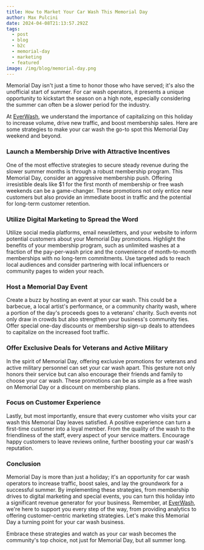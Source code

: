 ```yaml
---
title: How to Market Your Car Wash This Memorial Day
author: Max Pulcini
date: 2024-04-08T21:13:57.292Z
tags:
  - post
  - blog
  - b2c
  - memorial-day
  - marketing
  - featured
image: /img/blog/memorial-day.png
---
```

Memorial Day isn't just a time to honor those who have served; it's also the unofficial start of summer. For car wash operators, it presents a unique opportunity to kickstart the season on a high note, especially considering the summer can often be a slower period for the industry. 

At [EverWash](https://www.everwash.com/wash-owners), we understand the importance of capitalizing on this holiday to increase volume, drive new traffic, and boost membership sales. Here are some strategies to make your car wash the go-to spot this Memorial Day weekend and beyond.

### Launch a Membership Drive with Attractive Incentives

One of the most effective strategies to secure steady revenue during the slower summer months is through a robust membership program. This Memorial Day, consider an aggressive membership push. Offering irresistible deals like $1 for the first month of membership or free wash weekends can be a game-changer. These promotions not only entice new customers but also provide an immediate boost in traffic and the potential for long-term customer retention.

### Utilize Digital Marketing to Spread the Word

Utilize social media platforms, email newsletters, and your website to inform potential customers about your Memorial Day promotions. Highlight the benefits of your membership program, such as unlimited washes at a fraction of the pay-per-wash price and the convenience of month-to-month memberships with no long-term commitments. Use targeted ads to reach local audiences and consider partnering with local influencers or community pages to widen your reach.

### Host a Memorial Day Event

Create a buzz by hosting an event at your car wash. This could be a barbecue, a local artist's performance, or a community charity wash, where a portion of the day's proceeds goes to a veterans' charity. Such events not only draw in crowds but also strengthen your business's community ties. Offer special one-day discounts or membership sign-up deals to attendees to capitalize on the increased foot traffic.

### Offer Exclusive Deals for Veterans and Active Military

In the spirit of Memorial Day, offering exclusive promotions for veterans and active military personnel can set your car wash apart. This gesture not only honors their service but can also encourage their friends and family to choose your car wash. These promotions can be as simple as a free wash on Memorial Day or a discount on membership plans.

### Focus on Customer Experience

Lastly, but most importantly, ensure that every customer who visits your car wash this Memorial Day leaves satisfied. A positive experience can turn a first-time customer into a loyal member. From the quality of the wash to the friendliness of the staff, every aspect of your service matters. Encourage happy customers to leave reviews online, further boosting your car wash's reputation.

### Conclusion

Memorial Day is more than just a holiday; it's an opportunity for car wash operators to increase traffic, boost sales, and lay the groundwork for a successful summer. By implementing these strategies, from membership drives to digital marketing and special events, you can turn this holiday into a significant revenue generator for your business. Remember, at [EverWash](https://www.everwash.com/wash-owners), we're here to support you every step of the way, from providing analytics to offering customer-centric marketing strategies. Let's make this Memorial Day a turning point for your car wash business.

Embrace these strategies and watch as your car wash becomes the community's top choice, not just for Memorial Day, but all summer long.